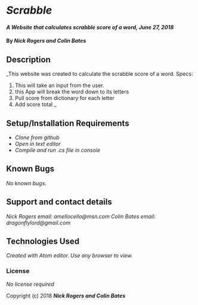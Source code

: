# _Scrabble_

#### _A Website that calculates scrabble score of a word, June 27, 2018_

#### By _**Nick Rogers and Colin Bates**_

## Description

_This website was created to calculate the scrabble score of a word.
Specs:
1. This will take an input from the user.
2. this App will break the word down to its letters
3. Pull score from dictionary for each letter
4. Add score total
_

## Setup/Installation Requirements

* _Clone from github_
* _Open in text editor_
* _Compile and run .cs file in console_

## Known Bugs

_No known bugs._

## Support and contact details

_Nick Rogers email: amellocello@msn.com_
_Colin Bates email: dragonflylord@gmail.com_

## Technologies Used

_Created with Atom editor.  Use any browser to view._

### License

*No license required*

Copyright (c) 2018 **_Nick Rogers and Colin Bates_**
